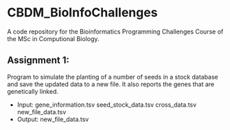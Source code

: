 # CBDM_BioInfoChallenges
A code repository for the Bioinformatics Programming Challenges Course of the MSc in Computional Biology. 

## Assignment 1:
Program to simulate the planting of a number of seeds in a stock database and save the updated data to a new file. It also reports the genes that are genetically linked.
  - Input: gene_information.tsv seed_stock_data.tsv cross_data.tsv new_file_data.tsv
  - Output: new_file_data.tsv
